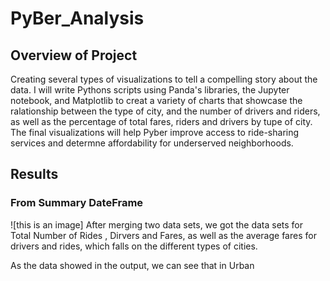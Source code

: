 # PyBer_Analysis

## Overview of Project
Creating several types of visualizations to tell a compelling story about the data. I will write Pythons scripts using Panda's libraries, the Jupyter notebook, and Matplotlib to creat a variety of charts that showcase the ralationship between the type of city, and the number of drivers and riders, as well as the percentage of total fares, riders and drivers by tupe of city. The final visualizations will help Pyber improve access to ride-sharing services and determne affordability for underserved neighborhoods.

## Results

### From Summary DateFrame 

![this is an image]
After merging two data sets, we got the data sets for Total Number of Rides , Dirvers and Fares, as well as the average fares for drivers and rides, which falls on the different types of cities.

As the data showed in the output, we can see that in Urban 
